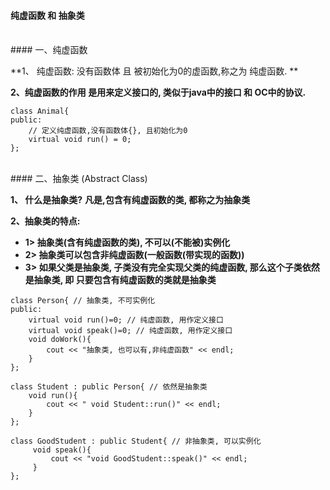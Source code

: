 #### 纯虚函数 和 抽象类




<br>
#### 一、纯虚函数

**1、 纯虚函数: 没有函数体 且 被初始化为0的虚函数,称之为 纯虚函数. **
 
 **2、纯虚函数的作用 是用来定义接口的, 类似于java中的接口 和 OC中的协议.**


```
class Animal{
public:
    // 定义纯虚函数,没有函数体{}, 且初始化为0
    virtual void run() = 0; 
};
```





<br>
#### 二、抽象类 (Abstract Class)

**1、 什么是抽象类?**
**凡是,包含有纯虚函数的类, 都称之为抽象类**

**2、抽象类的特点:**
- **1> 抽象类(含有纯虚函数的类), 不可以(不能被)实例化**
- **2> 抽象类可以包含非纯虚函数(一般函数(带实现的函数))**
- **3> 如果父类是抽象类, 子类没有完全实现父类的纯虚函数, 那么这个子类依然是抽象类, 即 只要包含有纯虚函数的类就是抽象类**

```
class Person{ // 抽象类, 不可实例化
public:
    virtual void run()=0; // 纯虚函数, 用作定义接口
    virtual void speak()=0; // 纯虚函数, 用作定义接口
    void doWork(){
        cout << "抽象类, 也可以有,非纯虚函数" << endl;
    }
};

class Student : public Person{ // 依然是抽象类
    void run(){
        cout << " void Student::run()" << endl;
    }
};

class GoodStudent : public Student{ // 非抽象类, 可以实例化
     void speak(){
         cout << "void GoodStudent::speak()" << endl;
     }
};

```

